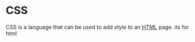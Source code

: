 # CSS


CSS is a language that can be used to add style to an [HTML](/wiki/HTML) page. its for html



